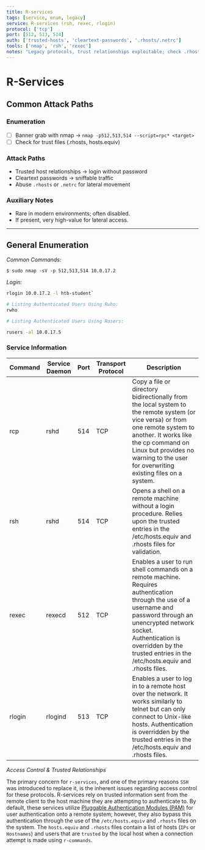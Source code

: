 ```yaml
---
title: R-services
tags: [service, enum, legacy]
service: R-services (rsh, rexec, rlogin)
protocol: ['tcp']
port: [512, 513, 514]
auth: ['trusted-hosts', 'cleartext-passwords', '.rhosts/.netrc']
tools: ['nmap', 'rsh', 'rexec']
notes: "Legacy protocols, trust relationships exploitable; check .rhosts"
---
```


# R-Services

## Common Attack Paths

### Enumeration
- [ ] Banner grab with nmap → `nmap -p512,513,514 --script=rpc* <target>`
- [ ] Check for trust files (.rhosts, hosts.equiv)

### Attack Paths
- Trusted host relationships → login without password
- Cleartext passwords → sniffable traffic
- Abuse `.rhosts` or `.netrc` for lateral movement

### Auxiliary Notes
- Rare in modern environments; often disabled.
- If present, very high-value for lateral access.

---

## General Enumeration

*Common Commands:*

`$ sudo nmap -sV -p 512,513,514 10.0.17.2`

*Login:*

```bash
rlogin 10.0.17.2 -l htb-student`

# Listing Authenticated Users Using Rwho:
rwho

# Listing Authenticated Users Using Rusers:

rusers -al 10.0.17.5
```

### Service Information

| Command | Service Daemon | Port | Transport Protocol | Description |
| --- |  --- |  --- |  --- |  --- |
| rcp | rshd | 514 | TCP | Copy a file or directory bidirectionally from the local system to the remote system (or vice versa) or from one remote system to another. It works like the cp command on Linux but provides no warning to the user for overwriting existing files on a system. |
| rsh | rshd | 514 | TCP | Opens a shell on a remote machine without a login procedure. Relies upon the trusted entries in the /etc/hosts.equiv and .rhosts files for validation. |
| rexec | rexecd | 512 | TCP | Enables a user to run shell commands on a remote machine. Requires authentication through the use of a username and password through an unencrypted network socket. Authentication is overridden by the trusted entries in the /etc/hosts.equiv and .rhosts files. |
| rlogin | rlogind | 513 | TCP | Enables a user to log in to a remote host over the network. It works similarly to telnet but can only connect to Unix-like hosts. Authentication is overridden by the trusted entries in the /etc/hosts.equiv and .rhosts files. |

*Access Control & Trusted Relationships*

The primary concern for `r-services`, and one of the primary reasons `SSH` was introduced to replace it, is the inherent issues regarding access control for these protocols. R-services rely on trusted information sent from the remote client to the host machine they are attempting to authenticate to. By default, these services utilize [Pluggable Authentication Modules (PAM)](https://debathena.mit.edu/trac/wiki/PAM) for user authentication onto a remote system; however, they also bypass this authentication through the use of the `/etc/hosts.equiv` and `.rhosts` files on the system. The `hosts.equiv` and `.rhosts` files contain a list of hosts (`IPs` or `Hostnames`) and users that are `trusted` by the local host when a connection attempt is made using `r-commands`. 